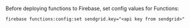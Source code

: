 Before deploying functions to Firebase, set config values for Functions:
```
firebase functions:config:set sendgrid.key="<api key from sendgrid>"
```